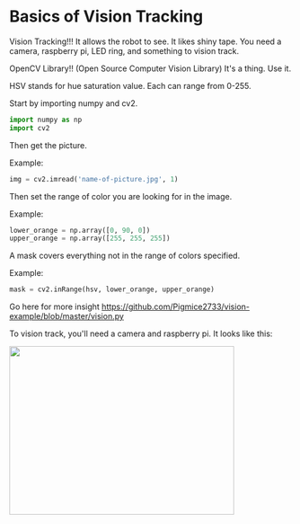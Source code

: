 # Basics of Vision Tracking
Vision Tracking!!! It allows the robot to see. It likes shiny tape. You need a camera, raspberry pi, LED ring, and something to vision track.


OpenCV Library!! (Open Source Computer Vision Library)
It's a thing. Use it.

HSV stands for hue saturation value. Each can range from 0-255.

Start by importing numpy and cv2.

```python
import numpy as np
import cv2
```
Then get the picture.

Example:
```python
img = cv2.imread('name-of-picture.jpg', 1)
```

Then set the range of color you are looking for in the image.

Example:
```python
lower_orange = np.array([0, 90, 0])
upper_orange = np.array([255, 255, 255])
```
A mask covers everything not in the range of colors specified.

Example:
```python
mask = cv2.inRange(hsv, lower_orange, upper_orange)
```
Go here for more insight
https://github.com/Pigmice2733/vision-example/blob/master/vision.py
 
To vision track, you'll need a camera and raspberry pi.
It looks like this:

<img src = "http://www.onemansanthology.com/images/raspberry-pi/Raspberry-Pi-NoIR-Camera-Module.jpg" width="400" height="300"> 
